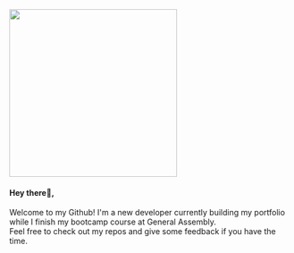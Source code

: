 <img src="https://f8n-production.s3.amazonaws.com/creators/profile/9q6r3j4lg-1-gif-yep254.gif" width="300" height="300" />

#### Hey there👋,

Welcome to my Github! I'm a new developer currently building my portfolio while I finish my bootcamp course at General Assembly.  
Feel free to check out my repos and give some feedback if you have the time.  


